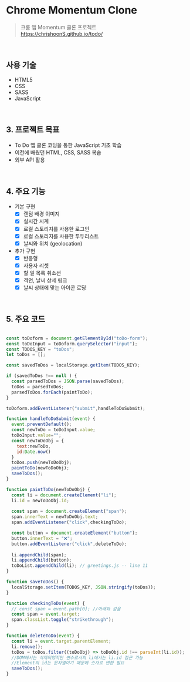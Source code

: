 # Chrome Momentum Clone

>크롬 앱 Momentum 클론 프로젝트  
>https://chrishoonS.github.io/todo/

</br>

## 사용 기술
* HTML5
* CSS
* SASS
* JavaScript

</br>

## 3. 프로젝트 목표
* To Do 앱 클론 코딩을 통한 JavaScript 기초 학습
* 이전에 배웠던 HTML, CSS, SASS 복습
* 외부 API 활용

</br>

## 4. 주요 기능  
- 기본 구현  
  - [x] 랜덤 배경 이미지  
  - [x] 실시간 시계  
  - [x] 로컬 스토리지를 사용한 로그인  
  - [x] 로컬 스토리지를 사용한 투두리스트  
  - [x] 날씨와 위치 (geolocation)  
- 추가 구현   
  - [x] 반응형
  - [x] 사용자 리셋  
  - [x] 할 일 목록 취소선  
  - [x] 격언, 날씨 상세 링크  
  - [x] 날씨 상태에 맞는 아이콘 로딩  

</br>

## 5. 주요 코드
``` javascript

const toDoform = document.getElementById("toDo-form");
const toDoInput = toDoform.querySelector("input");
const TODOS_KEY = "toDos";
let toDos = [];

const savedToDos = localStorage.getItem(TODOS_KEY);

if (savedToDos !== null ) {
  const parsedToDos = JSON.parse(savedToDos);
  toDos = parsedToDos;
  parsedToDos.forEach(paintToDo);
}

toDoform.addEventListener("submit",handleToDoSubmit);

function handleToDoSubmit(event) {
  event.preventDefault();
  const newToDo = toDoInput.value;
  toDoInput.value="";
  const newToDoObj = {
    text:newToDo,
    id:Date.now()
  }
  toDos.push(newToDoObj);
  paintToDo(newToDoObj);
  saveToDos();
}

function paintToDo(newToDoObj) {
  const li = document.createElement("li");
  li.id = newToDoObj.id;
  
  const span = document.createElement("span");
  span.innerText = newToDoObj.text;
  span.addEventListener("click",checkingToDo);

  const button = document.createElement("button");
  button.innerText = "❌";
  button.addEventListener("click",deleteToDo);
  
  li.appendChild(span);
  li.appendChild(button);
  toDoList.appendChild(li); // greetings.js -- line 11
}

function saveToDos() {
  localStorage.setItem(TODOS_KEY, JSON.stringify(toDos));
}

function checkingToDo(event) {
  // const span = event.path[0]; //아래와 같음
  const span = event.target;
  span.classList.toggle("strikethrough");
}

function deleteToDo(event) {
  const li = event.target.parentElement;
  li.remove();
  toDos = toDos.filter((toDoObj) => toDoObj.id !== parseInt(li.id));
  //DOM에서는 삭제되었지만 변수로서의 li에서는 li.id 접근 가능
  //Element의 id는 문자열이기 때문에 숫자로 변환 필요
  saveToDos();
}

```